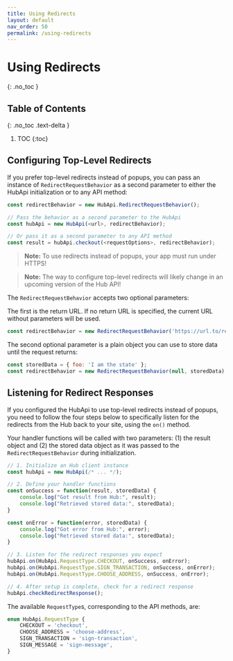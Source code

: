 ```yaml
---
title: Using Redirects
layout: default
nav_order: 50
permalink: /using-redirects
---
```


# Using Redirects
{: .no_toc }

## Table of Contents
{: .no_toc .text-delta }

1. TOC
{:toc}

## Configuring Top-Level Redirects

If you prefer top-level redirects instead of popups, you can pass an
instance of `RedirectRequestBehavior` as a second parameter to either the
HubApi initialization or to any API method:

```javascript
const redirectBehavior = new HubApi.RedirectRequestBehavior();

// Pass the behavior as a second parameter to the HubApi
const hubApi = new HubApi(<url>, redirectBehavior);

// Or pass it as a second parameter to any API method
const result = hubApi.checkout(<requestOptions>, redirectBehavior);
```

> **Note:** To use redirects instead of popups, your app must run under HTTPS!

> **Note:** The way to configure top-level redirects will likely change in an upcoming
> version of the Hub API!

The `RedirectRequestBehavior` accepts two optional parameters:

The first is the return URL. If no return URL is specified, the current URL
without parameters will be used.

```javascript
const redirectBehavior = new RedirectRequestBehavior('https://url.to/return?to');
```

The second optional parameter is a plain object you can use to store data until
the request returns:

```javascript
const storedData = { foo: 'I am the state' };
const redirectBehavior = new RedirectRequestBehavior(null, storedData);
```

## Listening for Redirect Responses

If you configured the HubApi to use top-level redirects instead of popups, you need to
follow the four steps below to specifically listen for the redirects from the Hub back
to your site, using the `on()` method.

Your handler functions will be called with two parameters: (1) the result object and
(2) the stored data object as it was passed to the `RedirectRequestBehavior` during
initialization.

```javascript
// 1. Initialize an Hub client instance
const hubApi = new HubApi(/* ... */);

// 2. Define your handler functions
const onSuccess = function(result, storedData) {
    console.log("Got result from Hub:", result);
    console.log("Retrieved stored data:", storedData);
}

const onError = function(error, storedData) {
    console.log("Got error from Hub:", error);
    console.log("Retrieved stored data:", storedData);
}

// 3. Listen for the redirect responses you expect
hubApi.on(HubApi.RequestType.CHECKOUT, onSuccess, onError);
hubApi.on(HubApi.RequestType.SIGN_TRANSACTION, onSuccess, onError);
hubApi.on(HubApi.RequestType.CHOOSE_ADDRESS, onSuccess, onError);

// 4. After setup is complete, check for a redirect response
hubApi.checkRedirectResponse();
```

<!-- QUESTION/IDEA The RPC ID should be explained.
     Can the dev retrieve the ID before triggering the API method so that later
     on request and result can be aligned?
     If not, what's the potential use of the ID?
     I suggestion to remove it, or at least make the ID third and thus optional.
     -->
The available `RequestType`s, corresponding to the API methods, are:

```javascript
enum HubApi.RequestType {
    CHECKOUT = 'checkout',
    CHOOSE_ADDRESS = 'choose-address',
    SIGN_TRANSACTION = 'sign-transaction',
    SIGN_MESSAGE = 'sign-message',
}
```
